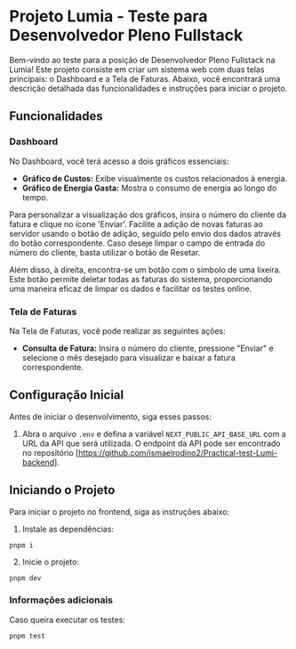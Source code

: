 # Projeto Lumia - Teste para Desenvolvedor Pleno Fullstack

Bem-vindo ao teste para a posição de Desenvolvedor Pleno Fullstack na Lumia! Este projeto consiste em criar um sistema web com duas telas principais: o Dashboard e a Tela de Faturas. Abaixo, você encontrará uma descrição detalhada das funcionalidades e instruções para iniciar o projeto.

## Funcionalidades

### Dashboard

No Dashboard, você terá acesso a dois gráficos essenciais:

- **Gráfico de Custos:** Exibe visualmente os custos relacionados à energia.
- **Gráfico de Energia Gasta:** Mostra o consumo de energia ao longo do tempo.

Para personalizar a visualização dos gráficos, insira o número do cliente da fatura e clique no ícone 'Enviar'. Facilite a adição de novas faturas ao servidor usando o botão de adição, seguido pelo envio dos dados através do botão correspondente. Caso deseje limpar o campo de entrada do número do cliente, basta utilizar o botão de Resetar.

Além disso, à direita, encontra-se um botão com o símbolo de uma lixeira. Este botão permite deletar todas as faturas do sistema, proporcionando uma maneira eficaz de limpar os dados e facilitar os testes online.

### Tela de Faturas

Na Tela de Faturas, você pode realizar as seguintes ações:

- **Consulta de Fatura:** Insira o número do cliente, pressione "Enviar" e selecione o mês desejado para visualizar e baixar a fatura correspondente.

## Configuração Inicial

Antes de iniciar o desenvolvimento, siga esses passos:

1. Abra o arquivo `.env` e defina a variável `NEXT_PUBLIC_API_BASE_URL` com a URL da API que será utilizada. O endpoint da API pode ser encontrado no repositório [https://github.com/ismaelrodino2/Practical-test-Lumi-backend].

## Iniciando o Projeto

Para iniciar o projeto no frontend, siga as instruções abaixo:

1. Instale as dependências:
  ```#!/bin/sh
  pnpm i
  ```
2. Inicie o projeto:
  ```#!/bin/sh
  pnpm dev
  ```
### Informações adicionais

Caso queira executar os testes:
   ```bash
  pnpm test
  ```
